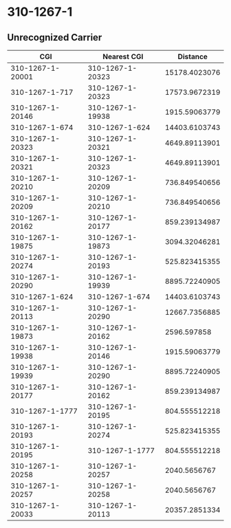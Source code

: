 # 310-1267-1
## Unrecognized Carrier


| CGI | Nearest CGI | Distance |
|-----|-------------|----------|
| 310-1267-1-20001 | 310-1267-1-20323 | 15178.4023076 |
| 310-1267-1-717 | 310-1267-1-20323 | 17573.9672319 |
| 310-1267-1-20146 | 310-1267-1-19938 | 1915.59063779 |
| 310-1267-1-674 | 310-1267-1-624 | 14403.6103743 |
| 310-1267-1-20323 | 310-1267-1-20321 | 4649.89113901 |
| 310-1267-1-20321 | 310-1267-1-20323 | 4649.89113901 |
| 310-1267-1-20210 | 310-1267-1-20209 | 736.849540656 |
| 310-1267-1-20209 | 310-1267-1-20210 | 736.849540656 |
| 310-1267-1-20162 | 310-1267-1-20177 | 859.239134987 |
| 310-1267-1-19875 | 310-1267-1-19873 | 3094.32046281 |
| 310-1267-1-20274 | 310-1267-1-20193 | 525.823415355 |
| 310-1267-1-20290 | 310-1267-1-19939 | 8895.72240905 |
| 310-1267-1-624 | 310-1267-1-674 | 14403.6103743 |
| 310-1267-1-20113 | 310-1267-1-20290 | 12667.7356885 |
| 310-1267-1-19873 | 310-1267-1-20162 | 2596.597858 |
| 310-1267-1-19938 | 310-1267-1-20146 | 1915.59063779 |
| 310-1267-1-19939 | 310-1267-1-20290 | 8895.72240905 |
| 310-1267-1-20177 | 310-1267-1-20162 | 859.239134987 |
| 310-1267-1-1777 | 310-1267-1-20195 | 804.555512218 |
| 310-1267-1-20193 | 310-1267-1-20274 | 525.823415355 |
| 310-1267-1-20195 | 310-1267-1-1777 | 804.555512218 |
| 310-1267-1-20258 | 310-1267-1-20257 | 2040.5656767 |
| 310-1267-1-20257 | 310-1267-1-20258 | 2040.5656767 |
| 310-1267-1-20033 | 310-1267-1-20113 | 20357.2851334 |
